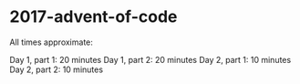 # 2017-advent-of-code

All times approximate:

Day 1, part 1: 20 minutes
Day 1, part 2: 20 minutes
Day 2, part 1: 10 minutes
Day 2, part 2: 10 minutes